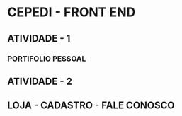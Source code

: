 # CEPEDI - FRONT END

## ATIVIDADE - 1

### PORTIFOLIO PESSOAL

## ATIVIDADE - 2

## LOJA - CADASTRO - FALE CONOSCO
